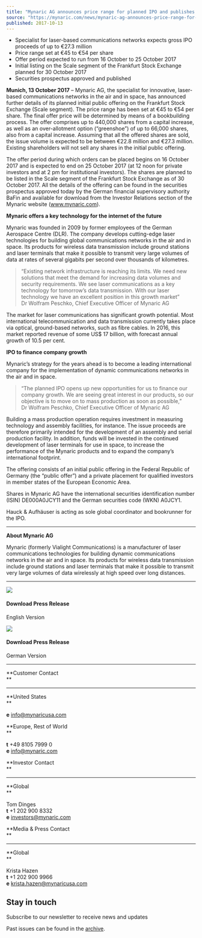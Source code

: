 ```yaml
---
title: "Mynaric AG announces price range for planned IPO and publishes securities prospectus"
source: "https://mynaric.com/news/mynaric-ag-announces-price-range-for-planned-ipo-and-publishes-securities-prospectus/"
published: 2017-10-13
---
```

- Specialist for laser-based communications networks expects gross IPO proceeds of up to €27.3 million
- Price range set at €45 to €54 per share
- Offer period expected to run from 16 October to 25 October 2017
- Initial listing on the Scale segment of the Frankfurt Stock Exchange planned for 30 October 2017
- Securities prospectus approved and published

**Munich, 13 October 2017** – Mynaric AG, the specialist for innovative, laser-based communications networks in the air and in space, has announced further details of its planned initial public offering on the Frankfurt Stock Exchange (Scale segment). The price range has been set at €45 to €54 per share. The final offer price will be determined by means of a bookbuilding process. The offer comprises up to 440,000 shares from a capital increase, as well as an over-allotment option (“greenshoe”) of up to 66,000 shares, also from a capital increase. Assuming that all the offered shares are sold, the issue volume is expected to be between €22.8 million and €27.3 million. Existing shareholders will not sell any shares in the initial public offering.

The offer period during which orders can be placed begins on 16 October 2017 and is expected to end on 25 October 2017 (at 12 noon for private investors and at 2 pm for institutional investors). The shares are planned to be listed in the Scale segment of the Frankfurt Stock Exchange as of 30 October 2017. All the details of the offering can be found in the securities prospectus approved today by the German financial supervisory authority BaFin and available for download from the Investor Relations section of the Mynaric website (www.mynaric.com).

**Mynaric offers a key technology for the internet of the future**

Mynaric was founded in 2009 by former employees of the German Aerospace Centre (DLR). The company develops cutting-edge laser technologies for building global communications networks in the air and in space. Its products for wireless data transmission include ground stations and laser terminals that make it possible to transmit very large volumes of data at rates of several gigabits per second over thousands of kilometres.

> “Existing network infrastructure is reaching its limits. We need new solutions that meet the demand for increasing data volumes and security requirements. We see laser communications as a key technology for tomorrow’s data transmission. With our laser technology we have an excellent position in this growth market”  
> Dr Wolfram Peschko, Chief Executive Officer of Mynaric AG

The market for laser communications has significant growth potential. Most international telecommunication and data transmission currently takes place via optical, ground-based networks, such as fibre cables. In 2016, this market reported revenue of some US$ 17 billion, with forecast annual growth of 10.5 per cent.

**IPO to finance company growth**

Mynaric’s strategy for the years ahead is to become a leading international company for the implementation of dynamic communications networks in the air and in space.

> “The planned IPO opens up new opportunities for us to finance our company growth. We are seeing great interest in our products, so our objective is to move on to mass production as soon as possible,”  
> Dr Wolfram Peschko, Chief Executive Officer of Mynaric AG

Building a mass production operation requires investment in measuring technology and assembly facilities, for instance. The issue proceeds are therefore primarily intended for the development of an assembly and serial production facility. In addition, funds will be invested in the continued development of laser terminals for use in space, to increase the performance of the Mynaric products and to expand the company’s international footprint.

The offering consists of an initial public offering in the Federal Republic of Germany (the “public offer”) and a private placement for qualified investors in member states of the European Economic Area.

Shares in Mynaric AG have the international securities identification number (ISIN) DE000A0JCY11 and the German securities code (WKN) A0JCY1.

Hauck & Aufhäuser is acting as sole global coordinator and bookrunner for the IPO.

---

**About Mynaric AG**

Mynaric (formerly Vialight Communications) is a manufacturer of laser communications technologies for building dynamic communications networks in the air and in space. Its products for wireless data transmission include ground stations and laser terminals that make it possible to transmit very large volumes of data wirelessly at high speed over long distances.

---

[![](https://mynaric.com/wp-content/uploads/2018/01/pdf-icon.svg)](https://mynaric.com/wp-content/uploads/2018/03/20171013_PR_Mynaric_price_range_and_prospectus.pdf)

#### Download Press Release

English Version

[![](https://mynaric.com/wp-content/uploads/2018/01/pdf-icon.svg)](https://mynaric.com/wp-content/uploads/2018/06/20171013_PM_Mynaric_Preisspanne_und_Prospekt.pdf)

#### Download Press Release

German Version

---

**Customer Contact  
**

---

**United States  
**

**e** [info@mynaricusa.com](https://mynaric.com/news/mynaric-ag-announces-price-range-for-planned-ipo-and-publishes-securities-prospectus/)

**Europe, Rest of World  
**

**t** +49 8105 7999 0  
**e** [info@mynaric.com](https://mynaric.com/news/mynaric-ag-announces-price-range-for-planned-ipo-and-publishes-securities-prospectus/)

**Investor Contact  
**

---

**Global  
**

Tom Dinges  
**t** +1 202 900 8332  
**e** [investors@mynaric.com](https://mynaric.com/news/mynaric-ag-announces-price-range-for-planned-ipo-and-publishes-securities-prospectus/)

**Media & Press Contact  
**

---

**Global  
**

Krista Hazen  
**t** +1 202 900 9966  
**e** [krista.hazen@mynaricusa.com](https://mynaric.com/news/mynaric-ag-announces-price-range-for-planned-ipo-and-publishes-securities-prospectus/)

## Stay in touch

Subscribe to our newsletter to receive news and updates

Past issues can be found in the [archive](https://us17.campaign-archive.com/home/?u=7b919ac48d490499a79acff9f&id=aaebe0d6df).